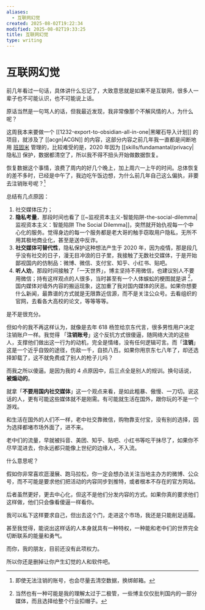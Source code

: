 ```yaml
---
aliases:
  - 互联网幻觉
created: 2025-08-02T19:22:34
modified: 2025-08-02T19:33:25
title: 互联网幻觉
type: writing
---
```


# 互联网幻觉

前几年看过一句话，具体讲什么忘记了，大致意思就是如果不是互联网，很多人一辈子也不可能认识，也不可能说上话。

原话当然是一句骂人的话，但我最近发现，我非常像那个不解风情的人，为什么呢？

这周我本来要做一个 [[1232-export-to-obsidian-all-in-one|黑曜石导入计划]] 的项目，就涉及了 [[acgn|ACGN]] 的内容，这部分内容之前几年我一直都是间断地用 [班固米](https://bgm.tv) 管理的，比较难受的是，2020 年因为 [[skills/fundamantal/privacy|隐私]] 保护，数据都清空了，所以我不得不扭头开始做数据恢复。

恢复数据这个事情，浪费了周内的好几个晚上，加上周六一上午的时间。总体恢复的差不多时，已经是中午了，我边吃午饭边想，为什么前几年自己这么偏执，非要去注销账号呢？[^clear-account]

总结有几点原因：

1. 社交媒体压力；
2. **隐私考量**，那段时间也看了 [[~监视资本主义-智能陷阱-the-social-dilemma|监视资本主义：智能陷阱 The Social Dilemma]]，突然就开始仇视每一个中心化的服务。觉得身边的每一个服务都是老大哥的触手窃取用户隐私，无所不用其极地商业化，甚至是送中反诈。
3. **社交媒体可替代性**，隐私保护这种想法产生于 2020 年，因为疫情，那是段几乎没有社交的日子，漫无目冲浪的日子里，我接触了无数社交媒体，于是开始鄙视国内的仿制品：微博、微信、支付宝、知乎、小红书、贴吧。
4. **听人劝**，那段时间接触了「一天世界」，博主坚持不用微信，也建议别人不要用微信；持有这样观点的人很多，当时甚至有一个人体蜈蚣的梗图就是讲 [^meme-understand]，国内媒体对墙外内容的搬运现象，这加重了我对国内媒体的厌恶。如果你想要什么新闻，最靠谱的方式就是无限靠近信源，而不是关注公众号。去看组织的官网，去看各大高校的论文，等等等等。

是不是很充分。

但如今的我不再这样认为，就像是去年 618 杨笠给京东代言，很多男性用户决定注销账户一样。我觉得 「**注销账号**」这个反抗方式很傻逼，随网络大流的这些人，支撑他们做出这一行为的动机，完全是情绪，没有任何逻辑可言。而「**注销**」这是一个近乎自毁的途径，伤敌一千，自损八百。如果你用京东七八年了，却还选择卸载了，这不就免费成了别人的枪子儿吗？

而我之所以傻逼。是因为我的 4 点原因中，后三点全是别人的规训。换句话说，**被煽动的**。

就拿「**不要用国内社交媒体**」这一个观点来看，是如此粗暴、傲慢、一刀切。说这话的人，更有可能这些媒体就不是刚需。有可能就生活在国外，跟你玩的不是一个游戏。

和生活在国外的人们不一样，老中社交靠微信，购物靠支付宝，没有别的选择，因为选择都堵市场外面了，进不来。

老中们的流量，早就被抖音、美团、知乎、贴吧、小红书等吃干抹尽了，如果你不尽早混进去，你永远都只能像上世纪的边缘人，不入流。

什么意思呢？

假如你非常喜欢逛漫展、跑马拉松，你一定会想办法关注当地主办方的微博、公众号，而不可能是要求他们把活动的内容同步到推特，或者根本不存在的官方网站。

后者虽然更好，更去中心化，但这不是他们分发内容的方式。如果你真的要求他们这样做，他们只会像看傻逼一样看你。

我可以私下这样要求自己，但出去这个门，走进这个市场，我还是只能削足适履。

甚至我觉得，能说出这样话的人本身就具有一种特权，一种能和老中们的世界完全切断联系的能量和勇气。

而你，我的朋友，目前还没有此项权力。

所以你还是删掉让你产生幻觉的人和软件吧。

[^clear-account]: 即使无法注销的账号，也会尽量去清空数据，换绑邮箱。
[^meme-understand]: 当然也有一种可能是我的理解太过于二极管，一些博主仅仅批判国内的一部分媒体，而且选择给整个行业扣帽子。

